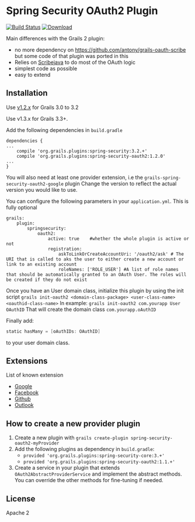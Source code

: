 Spring Security OAuth2 Plugin
=======
[![Build Status](https://travis-ci.org/grails-plugins/grails-spring-security-oauth2.svg?branch=master)](https://travis-ci.org/grails-plugins/grails-spring-security-oauth2) [ ![Download](https://api.bintray.com/packages/grails/plugins/spring-security-oauth2/images/download.svg) ](https://bintray.com/grails/plugins/spring-security-oauth2/_latestVersion)

Main differences with the Grails 2 plugin:

- no more dependency on https://github.com/antony/grails-oauth-scribe but some code of that plugin was ported in this
- Relies on [Scribejava](https://github.com/scribejava/scribejava) to do most of the OAuth logic
- simplest code as possible
- easy to extend

Installation
------------
Use [v1.2.x](https://github.com/grails-plugins/grails-spring-security-oauth2-google/releases/tag/v1.2.0) for Grails 3.0 to 3.2

Use v1.3.x for Grails 3.3+.

Add the following dependencies in `build.gradle`
```
dependencies {
...
    compile 'org.grails.plugins:spring-security:3.2.+'
    compile 'org.grails.plugins:spring-security-oauth2:1.2.0'
...
}
```
You will also need at least one provider extension, i.e the `grails-spring-security-oauth2-google` plugin
Change the version to reflect the actual version you would like to use.

You can configure the following parameters in your `application.yml`. This is fully optional
```
grails:
    plugin:
        springsecurity:
            oauth2:
                active: true    #whether the whole plugin is active or not
                registration:
                    askToLinkOrCreateAccountUri: '/oauth2/ask' # The URI that is called to aks the user to either create a new account or link to an existing account
                    roleNames: ['ROLE_USER'] #A list of role names that should be automatically granted to an OAuth User. The roles will be created if they do not exist
```

Once you have an User domain class, initialize this plugin by using the init script `grails init-oauth2 <domain-class-package> <user-class-name> <oauthid-class-name>`
In example: `grails init-oauth2 com.yourapp User OAuthID`
That will create the domain class `com.yourapp.oAuthID`

Finally add:
```groovy
static hasMany = [oAuthIDs: OAuthID]
```
to your user domain class.

Extensions
----------

List of known extension
* [Google](https://github.com/grails-plugins/grails-spring-security-oauth2-google)
* [Facebook](https://github.com/MatrixCrawler/grails-spring-security-oauth2-facebook)
* [Github](https://github.com/rpalcolea/grails-spring-security-oauth2-github)
* [Outlook](https://github.com/andreperegrina/grails-spring-security-oauth2-outlook)


How to create a new provider plugin
-----------------------------------
1. Create a new plugin with `grails create-plugin spring-security-oauth2-myProvider`
2. Add the following plugins as dependency in `build.gradle`:
    * `provided 'org.grails.plugins:spring-security-core:3.+'`
    * `provided 'org.grails.plugins:spring-security-oauth2:1.1.+'`
3. Create a service in your plugin that extends `OAuth2AbstractProviderService` and implement the abstract methods. You can override the other methods for fine-tuning if needed.


License
-------

Apache 2
